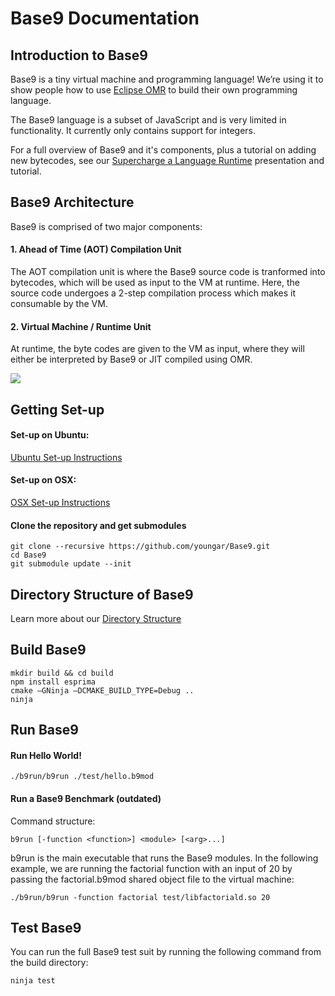 # Base9 Documentation 

## Introduction to Base9

Base9 is a tiny virtual machine and programming language! We’re using it to show people how to use [Eclipse OMR](https://github.com/eclipse/omr) to build their own programming language. 

The Base9 language is a subset of JavaScript and is very limited in functionality. It currently only contains support for integers. 

For a full overview of Base9 and it's components, plus a tutorial on adding new bytecodes, see our [Supercharge a Language Runtime](https://github.com/arianneb/Base9/blob/documentation/doc/CASCON2017_SuperchargeALanguageRuntime.pdf) presentation and tutorial. 


## Base9 Architecture 

Base9 is comprised of two major components:

#### 1. Ahead of Time (AOT) Compilation Unit

The AOT compilation unit is where the Base9 source code is tranformed into bytecodes, which will be used as input to the VM at runtime. Here, the source code undergoes a 2-step compilation process which makes it consumable by the VM. 

#### 2. Virtual Machine / Runtime Unit
At runtime, the byte codes are given to the VM as input, where they will either be interpreted by Base9 or JIT compiled using OMR.

![](https://github.com/arianneb/Base9/blob/developerQuest/images/b9_architecture.png)


## Getting Set-up 

#### Set-up on Ubuntu:

[Ubuntu Set-up Instructions](https://github.com/arianneb/Base9/blob/documentation/doc/setupUbuntu.md)

#### Set-up on OSX:

[OSX Set-up Instructions](https://github.com/arianneb/Base9/blob/documentation/doc/setupOSX.md)

#### Clone the repository and get submodules
```
git clone --recursive https://github.com/youngar/Base9.git
cd Base9
git submodule update --init
```

## Directory Structure of Base9

Learn more about our [Directory Structure](https://github.com/arianneb/Base9/blob/documentation/doc/directoryStructure.md)


## Build Base9
```
mkdir build && cd build
npm install esprima
cmake –GNinja –DCMAKE_BUILD_TYPE=Debug ..
ninja
```

## Run Base9

#### Run Hello World!

```./b9run/b9run ./test/hello.b9mod```

#### Run a Base9 Benchmark (outdated)

Command structure:

```b9run [-function <function>] <module> [<arg>...]```

b9run is the main executable that runs the Base9 modules. In the following example, we are running the factorial function with an input of 20 by passing the factorial.b9mod shared object file to the virtual machine: 

```./b9run/b9run -function factorial test/libfactoriald.so 20```
 

## Test Base9 

You can run the full Base9 test suit by running the following command from the build directory:

```ninja test```

